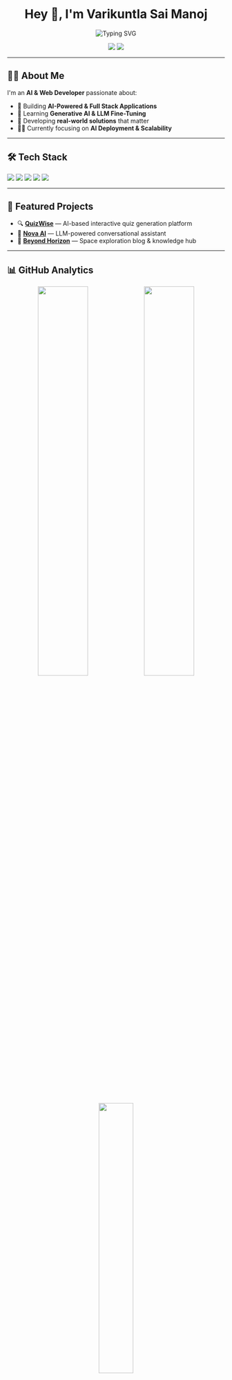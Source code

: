 <h1 align="center">Hey 👋, I'm Varikuntla Sai Manoj</h1>

<p align="center">
  <img src="https://readme-typing-svg.demolab.com?font=Fira+Code&size=22&pause=1000&color=00F58D&center=true&vCenter=true&width=500&lines=AI+Engineer+%7C+Web+Developer;Building+Scalable+AI+Solutions;Exploring+the+Future+of+Tech;Code.+Build.+Innovate." alt="Typing SVG" />
</p>

<p align="center">
  <img src="https://komarev.com/ghpvc/?username=VARIKUNTLASAIMANOJ&label=Profile%20Views&color=0e75b6&style=flat-square" />
  <img src="https://img.shields.io/github/last-commit/VARIKUNTLASAIMANOJ/VARIKUNTLASAIMANOJ?label=Last%20Updated&color=green&style=flat-square" />
</p>

---

## 🧑‍💻 About Me

I'm an **AI & Web Developer** passionate about:

- 🚀 Building **AI-Powered & Full Stack Applications**  
- 🧠 Learning **Generative AI & LLM Fine-Tuning**  
- 🎯 Developing **real-world solutions** that matter  
- 🧑‍🎓 Currently focusing on **AI Deployment & Scalability**

---

## 🛠️ Tech Stack

<img src="https://img.shields.io/badge/Python-3670A0?style=flat-square&logo=python&logoColor=white"/> <img src="https://img.shields.io/badge/React-20232A?style=flat-square&logo=react&logoColor=61DAFB"/> <img src="https://img.shields.io/badge/FastAPI-009688?style=flat-square&logo=fastapi&logoColor=white"/> <img src="https://img.shields.io/badge/MySQL-4479A1?style=flat-square&logo=mysql&logoColor=white"/> <img src="https://img.shields.io/badge/Git-F05032?style=flat-square&logo=git&logoColor=white"/>

---

## 🚀 Featured Projects

- 🔍 [**QuizWise**](https://github.com/VARIKUNTLASAIMANOJ/QuizWise) — AI-based interactive quiz generation platform  
- 🤖 [**Nova AI**](https://github.com/VARIKUNTLASAIMANOJ/Nova-AI) — LLM-powered conversational assistant  
- 🌌 [**Beyond Horizon**](https://github.com/VARIKUNTLASAIMANOJ/Beyond-Horizon) — Space exploration blog & knowledge hub  

---

## 📊 GitHub Analytics

<p align="center">
  <img src="https://github-readme-stats.vercel.app/api?username=VARIKUNTLASAIMANOJ&show_icons=true&theme=tokyonight&hide_border=true" width="48%" />
  <img src="https://github-readme-streak-stats.herokuapp.com/?user=VARIKUNTLASAIMANOJ&theme=tokyonight&hide_border=true" width="48%" />
</p>

<p align="center">
  <img src="https://github-readme-stats.vercel.app/api/top-langs/?username=VARIKUNTLASAIMANOJ&layout=compact&theme=tokyonight&hide_border=true" width="40%" />
</p>

---

## ⚡ Contribution Graph

[![GitHub Activity Graph](https://github-readme-activity-graph.vercel.app/graph?username=VARIKUNTLASAIMANOJ&theme=tokyo-night&bg_color=0d1117&hide_border=true&area=true&pointSize=6)](https://github.com/VARIKUNTLASAIMANOJ)

*Note: Hover tooltips are only available in the GitHub profile contribution graph.*

---

## 💡 Code Philosophy

> **"Write clean, scalable, and maintainable code.  
Prioritize readability, real-world impact, and continuous learning."**

---

## 🌐 Let's Connect

- [![LinkedIn](https://img.shields.io/badge/LinkedIn-0A66C2?style=for-the-badge&logo=linkedin&logoColor=white)](https://www.linkedin.com/in/varikuntla-sai-manoj-082b782b8/)
- [![Gmail](https://img.shields.io/badge/Gmail-D14836?style=for-the-badge&logo=gmail&logoColor=white)](mailto:varikuntlasaimanoj@gmail.com)
- [![Portfolio](https://img.shields.io/badge/Portfolio-00C897?style=for-the-badge&logo=vercel&logoColor=white)](https://vsmportfolio.vercel.app/)

---

<p align="center">
  <i><b>"Keep Building. Keep Learning. Stay Curious."</b></i>
</p>
